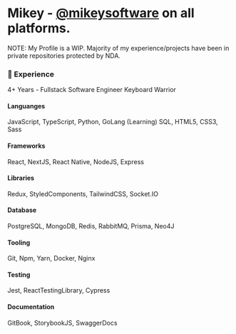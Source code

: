 # Mikey - [@mikeysoftware](https://mikey.software) on all platforms.
NOTE: My Profile is a WIP.
Majority of my experience/projects have been in private repositories protected by NDA.

### 💼 Experience
4+ Years - Fullstack Software Engineer
Keyboard Warrior

#### Languanges
JavaScript, TypeScript, Python, GoLang (Learning) SQL, HTML5, CSS3, Sass

#### Frameworks
React, NextJS, React Native, NodeJS, Express

#### Libraries
Redux, StyledComponents, TailwindCSS,  Socket.IO

#### Database
PostgreSQL, MongoDB, Redis, RabbitMQ, Prisma, Neo4J

#### Tooling
Git, Npm, Yarn, Docker, Nginx

#### Testing
Jest, ReactTestingLibrary, Cypress

#### Documentation
GitBook, StorybookJS, SwaggerDocs

<!-- ### 💻 Technologies
- Front-end Development: **HTML5, CSS3, Javascript, Sass, React, Redux, NextJS, Vue, Vuex, Nuxt**
- Back-end Development: **NodeJS, Express, MongoDB, Mongoose, PostgreSQL, Sequelize, Redis**
- Mobile Development: **React Native, Apache Cordova, PhoneGap**
- Developement Operations: **Linux, Ubuntu, Nginx, Apache, Digital Ocean**
- Tooling & Scripting: **Python3, Strapi**

### 📬 Find Me  -->
